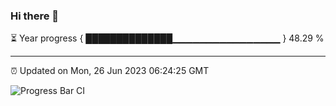 ### Hi there 👋

⏳ Year progress { ██████████████▁▁▁▁▁▁▁▁▁▁▁▁▁▁▁▁ } 48.29 %

---

⏰ Updated on Mon, 26 Jun 2023 06:24:25 GMT

![Progress Bar CI](https://github.com/liununu/liununu/workflows/Progress%20Bar%20CI/badge.svg)
